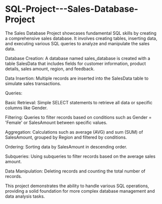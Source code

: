 # SQL-Project---Sales-Database-Project
The Sales Database Project showcases fundamental SQL skills by creating a comprehensive sales database. It involves creating tables, inserting data, and executing various SQL queries to analyze and manipulate the sales data.


Database Creation: A database named sales_database is created with a table SalesData that includes fields for customer information, product details, sales amount, region, and feedback.

Data Insertion: Multiple records are inserted into the SalesData table to simulate sales transactions.

Queries:

Basic Retrieval: Simple SELECT statements to retrieve all data or specific columns like Gender.

Filtering: Queries to filter records based on conditions such as Gender = 'Female' or SalesAmount between specific values.

Aggregation: Calculations such as average (AVG) and sum (SUM) of SalesAmount, grouped by Region and filtered by conditions.

Ordering: Sorting data by SalesAmount in descending order.

Subqueries: Using subqueries to filter records based on the average sales amount.

Data Manipulation: Deleting records and counting the total number of records.

This project demonstrates the ability to handle various SQL operations, providing a solid foundation for more complex database management and data analysis tasks.






